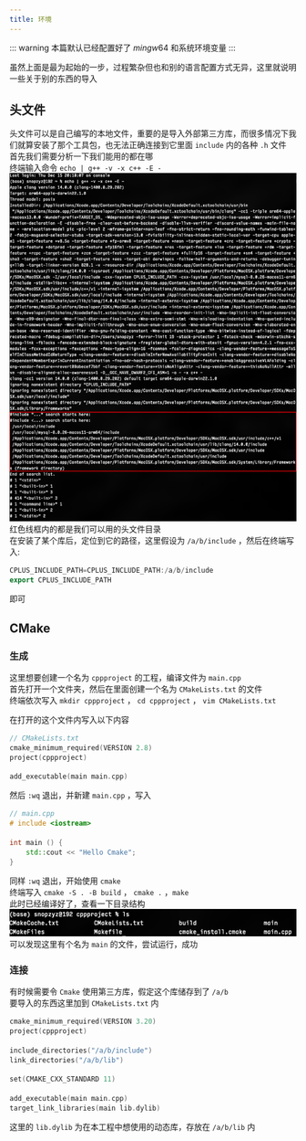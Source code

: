 ```yaml
---
title: 环境
---
```


::: warning
本篇默认已经配置好了 $mingw64$ 和系统环境变量
:::

虽然上面是最为起始的一步，过程繁杂但也和别的语言配置方式无异，这里就说明一些关于别的东西的导入

## 头文件

头文件可以是自己编写的本地文件，重要的是导入外部第三方库，而很多情况下我们就算安装了那个工具包，也无法正确连接到它里面 `include` 内的各种 `.h` 文件  
首先我们需要分析一下我们能用的都在哪  
终端输入命令 `echo | g++ -v -x c++ -E -`  
![20221215213015](https://raw.githubusercontent.com/Tequila-Avage/PicGoBeds/master/20221215213015.png)  
红色线框内的都是我们可以用的头文件目录  
在安装了某个库后，定位到它的路径，这里假设为 `/a/b/include` ，然后在终端写入:  

```cpp
CPLUS_INCLUDE_PATH=CPLUS_INCLUDE_PATH:/a/b/include
export CPLUS_INCLUDE_PATH
```  

即可

## CMake

### 生成

这里想要创建一个名为 `cppproject` 的工程，编译文件为 `main.cpp`  
首先打开一个文件夹，然后在里面创建一个名为 `CMakeLists.txt` 的文件  
终端依次写入 `mkdir cppproject` ， `cd cppproject` ， `vim CMakeLists.txt`

在打开的这个文件内写入以下内容  

```cpp
// CMakeLists.txt
cmake_minimum_required(VERSION 2.8)
project(cppproject)

add_executable(main main.cpp)
```

然后 `:wq` 退出，并新建 `main.cpp` ，写入  

```cpp
// main.cpp
# include <iostream>

int main () {
    std::cout << "Hello Cmake";
}
```

同样 `:wq` 退出，开始使用 `cmake`  
终端写入 `cmake -S . -B build` ， `cmake .` ，`make`  
此时已经编译好了，查看一下目录结构  
![20221215215045](https://raw.githubusercontent.com/Tequila-Avage/PicGoBeds/master/20221215215045.png)  
可以发现这里有个名为 `main` 的文件，尝试运行，成功  

### 连接

有时候需要令 `Cmake` 使用第三方库，假定这个库储存到了 `/a/b`   
要导入的东西这里加到 `CMakeLists.txt` 内  

```cpp
cmake_minimum_required(VERSION 3.20)
project(cppproject)

include_directories("/a/b/include")
link_directories("/a/b/lib")

set(CMAKE_CXX_STANDARD 11)

add_executable(main main.cpp)
target_link_libraries(main lib.dylib)
```

这里的 `lib.dylib` 为在本工程中想使用的动态库，存放在 `/a/b/lib` 内  